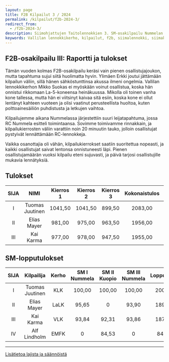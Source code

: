 ```yaml
---
layout: page
title: F2B Kilpailut 3 / 2024
permalink: /kilpailut/f2b-2024-3/
redirect_from:
  - /f2b-2024-3/
description: Siimohjattujen Taitolennokkien 3. SM-osakilpailu Nummelan lentokentällä lauantaina 17.8.2024 klo 11.00
keywords: Vallilan lennokkikerho, kilpailut, f2b, siimalennokki, siimakilpailu
---
```


## F2B-osakilpailu III: Raportti ja tulokset

Tämän vuoden kolmas F2B-osakilpailu keräsi vain pienen osallistujajoukon, mutta tapahtuma sujui siitä huolimatta hyvin. Ylimäen Erkki joutui jättämään kilpailun väliin, sillä hänen sähköstunttinsa akussa ilmeni ongelmia. Vallilan lennokkikerhon Mikko Suokas ei myöskään voinut osallistua, koska hän onnistui rikkomaan La-5-koneensa heinäkuussa. Mikolla oli toinen vanha kone tallessa, mutta hän ei viitsinyt kaivaa sitä esiin, koska kone ei ollut lentänyt kahteen vuoteen ja olisi vaatinut perusteellista huoltoa, kuten polttoainesäiliön puhdistusta ja letkujen vaihtoa.


Kilpailujemme aikana Nummelassa järjestettiin suuri leijatapahtuma, jossa RC Nummela esitteli toimintaansa. Sovimme toimivamme rinnakkain, ja kilpailukierrosten väliin varattiin noin 20 minuutin tauko, jolloin osallistujat pystyivät lennättämään RC-lennokkeja.

Vaikka osanottajia oli vähän, kilpailukierrokset saatiin suoritettua nopeasti, ja kaikki osallistujat saivat lentonsa onnistuneesti läpi. Pienen osallistujamäärän vuoksi kilpailu eteni sujuvasti, ja päivä tarjosi osallistujille mukavia lennätyksiä.

## Tulokset

| **SIJA** | **NIMI**            | **Kierros 1** | **Kierros 2** | **Kierros 3** | **Kokonaistulos** | **SM-%** |
|:--------:|:-------------------:|:-------------:|:-------------:|:-------------:|:----------------:|:--------:|
| I        | Tuomas Juutinen      | 1041,50       | 1041,50       | 899,50        | 2083,00           | 100,00   |
| II       | Elias Mayer          | 981,00        | 975,00        | 963,50        | 1956,00           | 93,90    |
| III      | Kai Karma            | 977,00        | 978,00        | 947,50        | 1955,00           | 93,86    |

## SM-lopputulokset

| **SIJA** | **Kilpailija**       | **Kerho** | **SM I Nummela** | **SM II Kuopio** | **SM III Nummela** | **Lopputulos** |
|:--------:|:-------------------:|:---------:|:----------------:|:----------------:|:------------------:|:--------------:|
| I        | Tuomas Juutinen      | KLK       | 100,00           | 100,00           | 100,00             | 200,00         |
| II       | Elias Mayer          | LaLK      | 95,65            | 0                | 93,90              | 189,55         |
| III      | Kai Karma            | VLK       | 93,84            | 92,31            | 93,86              | 187,70         |
| IV       | Alf Lindholm         | EMFK      | 0                | 84,53            | 0                  | 84,53          |

***

[Lisätietoa lajista ja säännöistä](/kilpailut/F2B-lajiesittely/)

